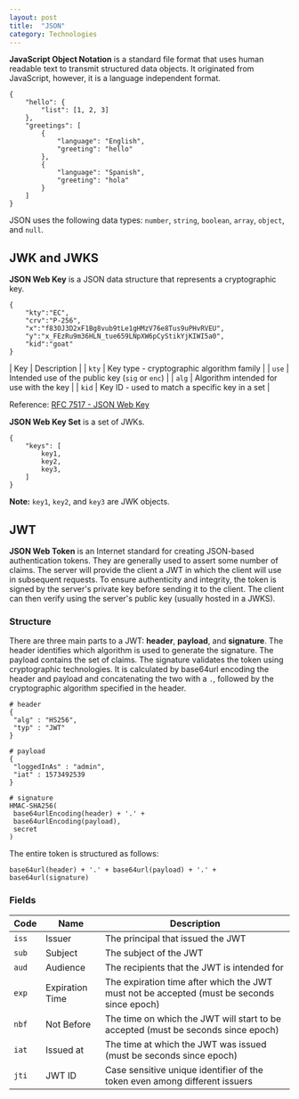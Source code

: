 ```yaml
---
layout: post
title:  "JSON"
category: Technologies
---
```


**JavaScript Object Notation** is a standard file format that uses human
readable text to transmit structured data objects. It originated from
JavaScript, however, it is a language independent format.

```
{
    "hello": {
        "list": [1, 2, 3]
    },
    "greetings": [
        {
            "language": "English",
            "greeting": "hello"
        },
        {
            "language": "Spanish",
            "greeting": "hola"
        }
    ]
}
```

JSON uses the following data types: `number`, `string`, `boolean`,
`array`, `object`, and `null`.

## JWK and JWKS
**JSON Web Key** is a JSON data structure that represents a cryptographic key.

```
{
    "kty":"EC",
    "crv":"P-256",
    "x":"f83OJ3D2xF1Bg8vub9tLe1gHMzV76e8Tus9uPHvRVEU",
    "y":"x_FEzRu9m36HLN_tue659LNpXW6pCyStikYjKIWI5a0",
    "kid":"goat"
}
```

| Key | Description |
| `kty` | Key type - cryptographic algorithm family |
| `use` | Intended use of the public key (`sig` or `enc`) |
| `alg` | Algorithm intended for use with the key |
| `kid` | Key ID  - used to match a specific key in a set |

Reference: [RFC 7517 - JSON Web Key](https://tools.ietf.org/html/rfc7517)

**JSON Web Key Set** is a set of JWKs.

```
{
    "keys": [
        key1,
        key2,
        key3,
    ]
}
```

**Note:** `key1`, `key2`, and `key3` are JWK objects.

## JWT
**JSON Web Token** is an Internet standard for creating JSON-based
authentication tokens. They are generally used to assert some number
of claims.  The server will provide the client a JWT in which the
client will use in subsequent requests. To ensure authenticity and integrity,
the token is signed by the server's private key before sending it to the client.
The client can then verify using the server's public key (usually hosted in a JWKS).

### Structure
There are three main parts to a JWT: **header**, **payload**, and
**signature**. The header identifies which algorithm is used to
generate the signature. The payload contains the set of claims. The
signature validates the token using cryptographic technologies. It
is calculated by base64url encoding the header and payload and
concatenating the two with a `.`, followed by the cryptographic
algorithm specified in the header.

```
# header
{
 "alg" : "HS256",
 "typ" : "JWT"
}

# payload
{
 "loggedInAs" : "admin",
 "iat" : 1573492539
}

# signature
HMAC-SHA256(
 base64urlEncoding(header) + '.' +
 base64urlEncoding(payload),
 secret
)
```

The entire token is structured as follows:
```
base64url(header) + '.' + base64url(payload) + '.' + base64url(signature)
```

### Fields

| Code | Name | Description |
| ---- | ---- | ----------- |
| `iss` | Issuer | The principal that issued the JWT |
| `sub` | Subject | The subject of the JWT |
| `aud` | Audience | The recipients that the JWT is intended for |
| `exp` | Expiration Time | The expiration time after which the JWT must not be accepted (must be seconds since epoch) |
| `nbf` | Not Before | The time on which the JWT will start to be accepted (must be seconds since epoch) |
| `iat` | Issued at | The time at which the JWT was issued (must be seconds since epoch) |
| `jti` | JWT ID | Case sensitive unique identifier of the token even among different issuers |

